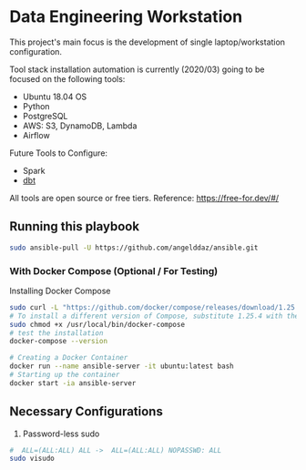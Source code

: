 # Data Engineering Workstation
This project's main focus is the development of single laptop/workstation configuration.


Tool stack installation automation is currently (2020/03) going to be focused on the following tools:
* Ubuntu 18.04 OS
* Python
* PostgreSQL
* AWS: S3, DynamoDB, Lambda
* Airflow

Future Tools to Configure:
* Spark
* [dbt](https://www.getdbt.com/)

All tools are open source or free tiers. Reference: https://free-for.dev/#/

## Running this playbook
```bash
sudo ansible-pull -U https://github.com/angelddaz/ansible.git 
```

### With Docker Compose (Optional / For Testing)
Installing Docker Compose
```bash
sudo curl -L "https://github.com/docker/compose/releases/download/1.25.4/docker-compose-$(uname -s)-$(uname -m)" -o /usr/local/bin/docker-compose
# To install a different version of Compose, substitute 1.25.4 with the version of Compose you want to use.
sudo chmod +x /usr/local/bin/docker-compose
# test the installation
docker-compose --version
```

```bash
# Creating a Docker Container
docker run --name ansible-server -it ubuntu:latest bash
# Starting up the container
docker start -ia ansible-server
```

## Necessary Configurations
1. Password-less sudo
```bash
#  ALL=(ALL:ALL) ALL ->  ALL=(ALL:ALL) NOPASSWD: ALL
sudo visudo
```
